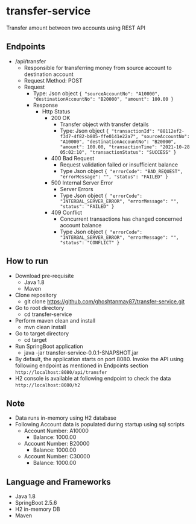 # transfer-service
Transfer amount between two accounts using REST API

## Endpoints

* /api/transfer
  * Responsible for transferring money from source account to destination account
  * Request Method: POST
  * Request 
    * Type: Json object
    ``{
      "sourceAccountNo": "A10000",
      "destinationAccountNo": "B20000",
      "amount": 100.00
      }``
    * Response
      * Http Status
        * 200 OK
          * Transfer object with transfer details
          * Type: Json object
          ``{
            "transactionId": "88112ef2-f3d7-4f82-b805-ffe0141e22a7",
            "sourceAccountNo": "A10000",
            "destinationAccountNo": "B20000",
            "amount": 100.00,
            "transactionTime": "2021-10-28 05:02:10",
            "transactionStatus": "SUCCESS"
            }``
        * 400 Bad Request
          * Request validation failed or insufficient balance 
          * Type Json object
          ``{
          "errorCode": "BAD_REQUEST",
          "errorMessage": "",
          "status": "FAILED"
          }``
        * 500 Internal Server Error
          * Server Errors
          * Type Json object
            ``{
            "errorCode": "INTERBAL_SERVER_ERROR",
            "errorMessage": "",
            "status": "FAILED"
            }``
        * 409 Conflict
          * Concurrent transactions has changed concerned account balance
          * Type Json object
            ``{
            "errorCode": "INTERBAL_SERVER_ERROR",
            "errorMessage": "",
            "status": "CONFLICT"
            }``

## How to run

* Download pre-requisite
  * Java 1.8
  * Maven
* Clone repository
  * git clone https://github.com/ghoshtanmay87/transfer-service.git
* Go to root directory
  * cd transfer-service
* Perform maven clean and install
  * mvn clean install
* Go to target directory
  * cd target
* Run SpringBoot application
  * java -jar transfer-service-0.0.1-SNAPSHOT.jar
* By default, the application starts on port 8080. Invoke the API using following endpoint as mentioned in Endpoints section
  ``http://localhost:8080/api/transfer``
* H2 console is available at following endpoint to check the data
  ``http://localhost:8080/h2``

## Note

* Data runs in-memory using H2 database
* Following Account data is populated during startup using sql scripts
  * Account Number: A10000
    * Balance: 1000.00
  * Account Number: B20000
    * Balance: 1000.00
  * Account Number: C30000
    * Balance: 1000.00

## Language and Frameworks

* Java 1.8
* SpringBoot 2.5.6
* H2 in-memory DB
* Maven